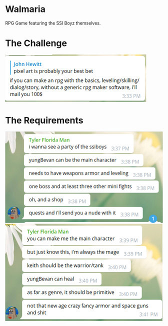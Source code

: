 # Walmaria
RPG Game featuring the SSI Boyz themselves.

# The Challenge
![Challenge](https://github.com/itsez/Walmaria/blob/master/challenge.PNG)


# The Requirements
![Requirements1](https://github.com/itsez/Walmaria/blob/master/request_1.PNG)
![Requirements2](https://github.com/itsez/Walmaria/blob/master/request_2.PNG)
